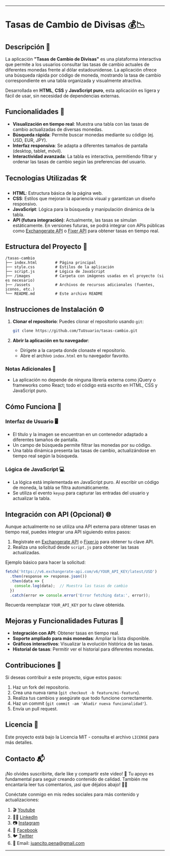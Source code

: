 
---

# Tasas de Cambio de Divisas 💰📉

## Descripción 🌟
La aplicación **"Tasas de Cambio de Divisas"** es una plataforma interactiva que permite a los usuarios consultar las tasas de cambio actuales de diferentes monedas frente al dólar estadounidense. La aplicación ofrece una búsqueda rápida por código de moneda, mostrando la tasa de cambio correspondiente en una tabla organizada y visualmente atractiva.

Desarrollada en **HTML**, **CSS** y **JavaScript puro**, esta aplicación es ligera y fácil de usar, sin necesidad de dependencias externas.

## Funcionalidades 🚀

- **Visualización en tiempo real**: Muestra una tabla con las tasas de cambio actualizadas de diversas monedas.
- **Búsqueda rápida**: Permite buscar monedas mediante su código (ej. USD, EUR, JPY).
- **Interfaz responsiva**: Se adapta a diferentes tamaños de pantalla (desktop, tablet, móvil).
- **Interactividad avanzada**: La tabla es interactiva, permitiendo filtrar y ordenar las tasas de cambio según las preferencias del usuario.

## Tecnologías Utilizadas 🛠️

- **HTML**: Estructura básica de la página web.
- **CSS**: Estilos que mejoran la apariencia visual y garantizan un diseño responsivo.
- **JavaScript**: Lógica para la búsqueda y manipulación dinámica de la tabla.
- **API (futura integración)**: Actualmente, las tasas se simulan estáticamente. En versiones futuras, se podrá integrar con APIs públicas como [Exchangerate API](https://www.exchangerate-api.com/) o [Fixer API](https://fixer.io/) para obtener tasas en tiempo real.

## Estructura del Proyecto 📁

```plaintext
/tasas-cambio
├── index.html        # Página principal
├── style.css         # Estilos de la aplicación
├── script.js         # Lógica de JavaScript
├── /images           # Carpeta con imágenes usadas en el proyecto (si es necesario)
├── /assets           # Archivos de recursos adicionales (fuentes, iconos, etc.)
└── README.md         # Este archivo README
```

## Instrucciones de Instalación ⚙️

1. **Clonar el repositorio**:
   Puedes clonar el repositorio usando `git`:

   ```bash
   git clone https://github.com/TuUsuario/tasas-cambio.git
   ```

2. **Abrir la aplicación en tu navegador**:
   - Dirígete a la carpeta donde clonaste el repositorio.
   - Abre el archivo `index.html` en tu navegador favorito.

### Notas Adicionales 📌

- La aplicación no depende de ninguna librería externa como jQuery o frameworks como React; todo el código está escrito en HTML, CSS y JavaScript puro.

## Cómo Funciona 🧩

### Interfaz de Usuario 🖥️

- El título y la imagen se encuentran en un contenedor adaptado a diferentes tamaños de pantalla.
- Un campo de búsqueda permite filtrar las monedas por su código.
- Una tabla dinámica presenta las tasas de cambio, actualizándose en tiempo real según la búsqueda.

### Lógica de JavaScript 💻

- La lógica está implementada en JavaScript puro. Al escribir un código de moneda, la tabla se filtra automáticamente.
- Se utiliza el evento `keyup` para capturar las entradas del usuario y actualizar la tabla.

## Integración con API (Opcional) 🌐

Aunque actualmente no se utiliza una API externa para obtener tasas en tiempo real, puedes integrar una API siguiendo estos pasos:

1. Regístrate en [Exchangerate API](https://www.exchangerate-api.com/) o [Fixer.io](https://fixer.io/) para obtener tu clave API.
2. Realiza una solicitud desde `script.js` para obtener las tasas actualizadas.

Ejemplo básico para hacer la solicitud:

```javascript
fetch('https://v6.exchangerate-api.com/v6/YOUR_API_KEY/latest/USD')
  .then(response => response.json())
  .then(data => {
    console.log(data);  // Muestra las tasas de cambio
  })
  .catch(error => console.error('Error fetching data:', error));
```

Recuerda reemplazar `YOUR_API_KEY` por tu clave obtenida.

## Mejoras y Funcionalidades Futuras 🔮

- **Integración con API**: Obtener tasas en tiempo real.
- **Soporte ampliado para más monedas**: Ampliar la lista disponible.
- **Gráficos interactivos**: Visualizar la evolución histórica de las tasas.
- **Historial de tasas**: Permitir ver el historial para diferentes monedas.

## Contribuciones 🤝

Si deseas contribuir a este proyecto, sigue estos pasos:

1. Haz un fork del repositorio.
2. Crea una nueva rama (`git checkout -b feature/mi-feature`).
3. Realiza tus cambios y asegúrate que todo funcione correctamente.
4. Haz un commit (`git commit -am 'Añadir nueva funcionalidad'`).
5. Envía un pull request.

## Licencia 📜

Este proyecto está bajo la Licencia MIT - consulta el archivo `LICENSE` para más detalles.

## Contacto 📬

¡No olvides suscribirte, darle like y compartir este video! 🌟 Tu apoyo es fundamental para seguir creando contenido de calidad. También me encantaría leer tus comentarios, ¡así que déjalos abajo! 💬💚

Conéctate conmigo en mis redes sociales para más contenido y actualizaciones:
1. 🎬 [Youtube](https://www.youtube.com/channel/UCSob-3E5z4IHtMF5B4bN-FA)
2. 👨‍💼 [LinkedIn](https://www.linkedin.com/in/juancitope%C3%B1a/)
3. 📷 [Instagram](https://www.instagram.com/juancito.pena.v/)
4. 📑 [Facebook](https://www.facebook.com/juancito.p.v)
5. 🐦 [Twitter](https://twitter.com/JuancitoPenaV)
6. 📧 Email: juancito.pena@gmail.com

---

